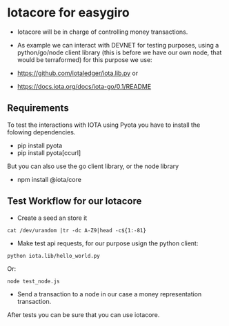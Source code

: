 # Iotacore for easygiro


* Iotacore will be in charge of controlling money transactions. 

* As example we can interact with DEVNET for testing purposes, using a python/go/node client library 
(this is before we have our own node, that would be terraformed) for this purpose 
we use: 
* https://github.com/iotaledger/iota.lib.py or 
* https://docs.iota.org/docs/iota-go/0.1/README


## Requirements 

To test the interactions with IOTA using Pyota you have to install
the folowing dependencies. 

* pip install pyota
* pip install pyota[ccurl]

But you can also use the go client library, or the node library

* npm install @iota/core


## Test Workflow for our Iotacore 

* Create a seed an store it

```
cat /dev/urandom |tr -dc A-Z9|head -c${1:-81} 
```
* Make test api requests, for our purpose usign the python client:
```
python iota.lib/hello_world.py
```
Or: 

```
node test_node.js
```


* Send a transaction to a node in our case a money representation transaction. 


After tests you can be sure that you can use iotacore. 